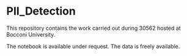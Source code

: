 # PII_Detection
This repository contains the work carried out during 30562 hosted at Bocconi University.

The notebook is available under request. The data is freely available.

